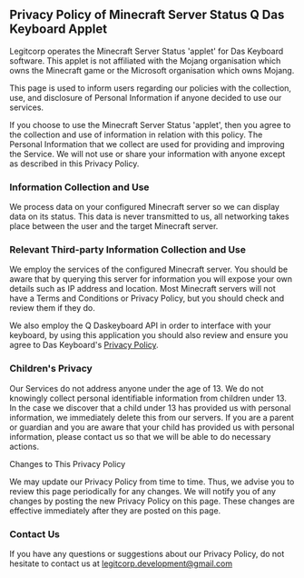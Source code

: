 ## Privacy Policy of Minecraft Server Status Q Das Keyboard Applet

Legitcorp operates the Minecraft Server Status 'applet' for Das Keyboard software. This applet is not affiliated with the Mojang organisation which owns the Minecraft game or the Microsoft organisation which owns Mojang.

This page is used to inform users regarding our policies with the collection, use, and disclosure of Personal Information if anyone decided to use our services.

If you choose to use the Minecraft Server Status 'applet', then you agree to the collection and use of information in relation with this policy. The Personal Information that we collect are used for providing and improving the Service. We will not use or share your information with anyone except as described in this Privacy Policy.

### Information Collection and Use

We process data on your configured Minecraft server so we can display data on its status. This data is never transmitted to us, all networking takes place between the user and the target Minecraft server.

### Relevant Third-party Information Collection and Use

We employ the services of the configured Minecraft server. You should be aware that by querying this server for information you will expose your own details such as IP address and location. Most Minecraft servers will not have a Terms and Conditions or Privacy Policy, but you should check and review them if they do.

We also employ the Q Daskeyboard API in order to interface with your keyboard, by using this application you should also review and ensure you agree to Das Keyboard's [Privacy Policy](https://www.daskeyboard.com/privacy-policy/).

### Children's Privacy

Our Services do not address anyone under the age of 13. We do not knowingly collect personal identifiable information from children under 13. In the case we discover that a child under 13 has provided us with personal information, we immediately delete this from our servers. If you are a parent or guardian and you are aware that your child has provided us with personal information, please contact us so that we will be able to do necessary actions.

Changes to This Privacy Policy

We may update our Privacy Policy from time to time. Thus, we advise you to review this page periodically for any changes. We will notify you of any changes by posting the new Privacy Policy on this page. These changes are effective immediately after they are posted on this page.

### Contact Us

If you have any questions or suggestions about our Privacy Policy, do not hesitate to contact us at legitcorp.development@gmail.com 

